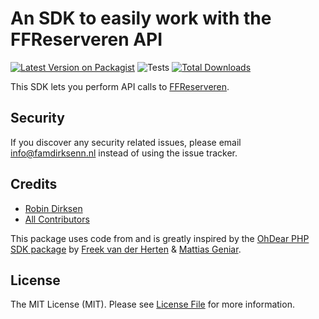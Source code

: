 # An SDK to easily work with the FFReserveren API

[![Latest Version on Packagist](https://img.shields.io/packagist/v/famdirksen/ffreserveren-php-sdk.svg?style=flat-square)](https://packagist.org/packages/famdirsen/ffreserveren-php-sdk)
![Tests](https://github.com/famdirksen/ffreserveren-php-sdk/workflows/run-tests/badge.svg)
[![Total Downloads](https://img.shields.io/packagist/dt/famdirksen/ffreserveren-php-sdk.svg?style=flat-square)](https://packagist.org/packages/famdirsen/ffreserveren-php-sdk)

This SDK lets you perform API calls to [FFReserveren](https://ffreserveren.nl).

## Security

If you discover any security related issues, please email info@famdirksenn.nl instead of using the issue tracker.

## Credits

- [Robin Dirksen](https://github.com/robindirksen1)
- [All Contributors](../../contributors)

This package uses code from and is greatly inspired by the [OhDear PHP SDK package](https://github.com/ohdear/ohdear-php-sdk) by [Freek van der Herten](https://github.com/freekmurze) & [Mattias Geniar](https://github.com/mattiasgeniar).

## License

The MIT License (MIT). Please see [License File](LICENSE.md) for more information.
